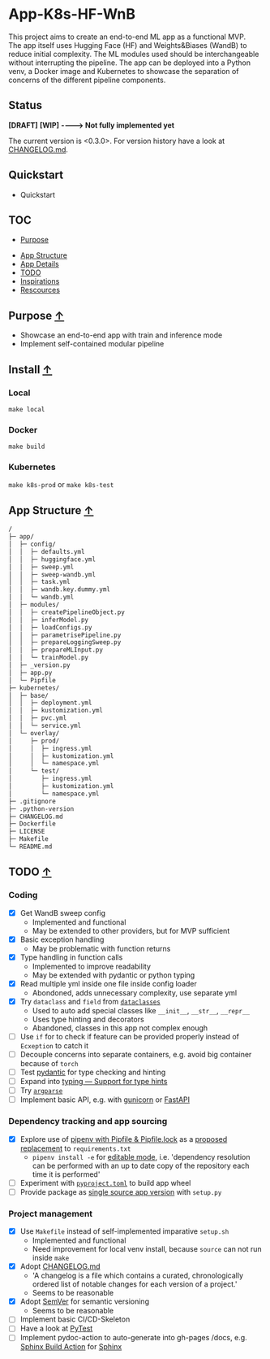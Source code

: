 App-K8s-HF-WnB
===

This project aims to create an end-to-end ML app as a functional MVP.  
The app itself uses Hugging Face (HF) and Weights&amp;Biases (WandB) to reduce initial complexity. The ML modules used should be interchangeable without interrupting the pipeline. The app can be deployed into a Python venv, a Docker image and Kubernetes to showcase the separation of concerns of the different pipeline components.

Status
---

**[DRAFT]** **[WIP]** **----> Not fully implemented yet**

The current version is <0.3.0>. For version history have a look at [CHANGELOG.md](./CHANGELOG.md).

Quickstart
---

* Quickstart

TOC
---

<!--
* [Usage](#usage-)
* [Install](#install-)
-->
* [Purpose](#purpose-)
<!--
* [Reason](#reason-)
* [Paradigms](#paradigms-)
-->
* [App Structure](#app-structure-)
* [App Details](#app-details-)
* [TODO](#todo-)
* [Inspirations](#inspirations-)
* [Rescources](#resources-)

Purpose [↑](#app-k8s-hf-wnb)
---

* Showcase an end-to-end app with train and inference mode
* Implement self-contained modular pipeline

Install [↑](#app-k8s-hf-wnb)
---

### Local

`make local`

### Docker

`make build`

### Kubernetes

`make k8s-prod` or `make k8s-test`

App Structure [↑](#app-k8s-hf-wnb)
---

```sh
/
├─ app/
│  ├─ config/
│  │  ├─ defaults.yml
│  │  ├─ huggingface.yml
│  │  ├─ sweep.yml
│  │  ├─ sweep-wandb.yml
│  │  ├─ task.yml
│  │  ├─ wandb.key.dummy.yml
│  │  └─ wandb.yml
│  ├─ modules/
│  │  ├─ createPipelineObject.py
│  │  ├─ inferModel.py
│  │  ├─ loadConfigs.py
│  │  ├─ parametrisePipeline.py
│  │  ├─ prepareLoggingSweep.py
│  │  ├─ prepareMLInput.py
│  │  └─ trainModel.py
│  ├─ _version.py
│  ├─ app.py
│  └─ Pipfile
├─ kubernetes/
│  ├─ base/
│  │  ├─ deployment.yml
│  │  ├─ kustomization.yml
│  │  ├─ pvc.yml
│  │  └─ service.yml
│  └─ overlay/
│     ├─ prod/
│     │  ├─ ingress.yml
│     │  ├─ kustomization.yml
│     │  └─ namespace.yml
│     └─ test/
│        ├─ ingress.yml
│        ├─ kustomization.yml
│        └─ namespace.yml
├─ .gitignore
├─ .python-version
├─ CHANGELOG.md
├─ Dockerfile
├─ LICENSE
├─ Makefile
└─ README.md
```

TODO [↑](#app-k8s-hf-wnb)
---

### Coding

* [x] Get WandB sweep config
  * Implemented and functional
  * May be extended to other providers, but for MVP sufficient
* [x] Basic exception handling
  * May be problematic with function returns
* [x] Type handling in function calls
  * Implemented to improve readability
  * May be extended with pydantic or python typing
* [x] Read multiple yml inside one file inside config loader
  * Abondoned, adds unnecessary complexity, use separate yml
* [x] Try `dataclass` and `field` from [`dataclasses`](https://docs.python.org/3/library/dataclasses.html)
  * Used to auto add special classes like `__init__`, `__str__`, `__repr__`
  * Uses type hinting and decorators
  * Abandoned, classes in this app not complex enough
* [ ] Use `if` for to check if feature can be provided properly instead of `Ecxeption` to catch it
* [ ] Decouple concerns into separate containers, e.g. avoid big container because of `torch`
* [ ] Test [pydantic](https://pydantic-docs.helpmanual.io/) for type checking and hinting
* [ ] Expand into [typing — Support for type hints](https://docs.python.org/3/library/typing.html)
* [ ] Try [`argparse`](https://docs.python.org/3/library/argparse.html)
* [ ] Implement basic API, e.g. with [gunicorn](https://github.com/benoitc/gunicorn) or [FastAPI](https://github.com/tiangolo/fastapi)

### Dependency tracking and app sourcing

* [x] Explore use of [pipenv with Pipfile & Pipfile.lock](https://pipenv.pypa.io/en/latest/basics/) as a [proposed replacement](https://github.com/pypa/pipfile#the-concept) to `requirements.txt`
  * `pipenv install -e` for [editable mode](https://pipenv.pypa.io/en/latest/basics/#a-note-about-vcs-dependencies), i.e. 'dependency resolution can be performed with an up to date copy of the repository each time it is performed'
* [ ] Experiment with [`pyproject.toml`](https://pip.pypa.io/en/stable/reference/build-system/pyproject-toml/) to build app wheel
* [ ] Provide package as [single source app version](https://packaging.python.org/guides/single-sourcing-package-version/) with `setup.py`

### Project management

* [x] Use `Makefile` instead of self-implemented imparative `setup.sh`
  * Implemented and functional
  * Need improvement for local venv install, because `source` can not run inside `make`
* [x] Adopt [CHANGELOG.md](https://keepachangelog.com/en/1.0.0/)
  * 'A changelog is a file which contains a curated, chronologically ordered list of notable changes for each version of a project.'
  * Seems to be reasonable
* [x] Adopt [SemVer](https://semver.org/) for semantic versioning
  * Seems to be reasonable
* [ ] Implement basic CI/CD-Skeleton
* [ ] Have a look at [PyTest](http://pytest.org/)
* [ ] Implement pydoc-action to auto-generate into gh-pages /docs, e.g. [Sphinx Build Action](https://github.com/marketplace/actions/sphinx-build) for [Sphinx](https://www.sphinx-doc.org/en/master/usage/quickstart.html)
